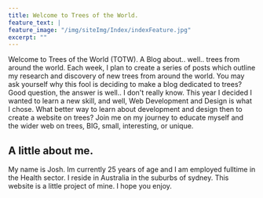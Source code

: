 ```yaml
---
title: Welcome to Trees of the World.
feature_text: |
feature_image: "/img/siteImg/Index/indexFeature.jpg"
excerpt: ""
---
```


Welcome to Trees of the World (TOTW). A Blog about.. well.. trees from around the world. Each week, I plan to create a series of posts which outline my research and discovery of new trees from around the world. 
You may ask yourself why this fool is deciding to make a blog dedicated to trees? Good question, the answer is well.. I don't really know. This year I decided I wanted to learn a new skill, and well, Web Development and Design is what I chose. What better way to learn about development and design then to create a website on trees? Join me on my journey to educate myself and the wider web on trees, BIG, small, interesting, or unique.  

## A little about me.

My name is Josh. Im currently 25 years of age and I am employed fulltime in the Health sector. I reside in Australia in the suburbs of sydney. This website is a little project of mine. I hope you enjoy. 


